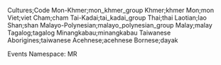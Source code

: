 Cultures;Code
Mon-Khmer;mon_khmer_group
Khmer;khmer
Mon;mon
Viet;viet
Cham;cham
Tai-Kadai;tai_kadai_group
Thai;thai
Laotian;lao
Shan;shan
Malayo-Polynesian;malayo_polynesian_group
Malay;malay
Tagalog;tagalog
Minangkabau;minangkabau
Taiwanese Aborigines;taiwanese
Acehnese;acehnese
Bornese;dayak

Events Namespace: MR

